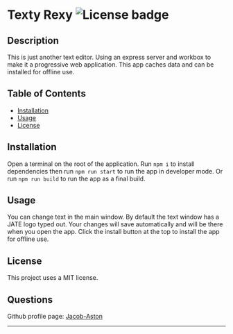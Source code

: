 # Texty Rexy   ![License badge](https://img.shields.io/badge/License-MIT-green)

## Description

This is just another text editor. Using an express server and workbox to make it a progressive web application. This app caches data and can be installed for offline use.

## Table of Contents

- [Installation](#installation)
- [Usage](#usage)
- [License](#license)
    
## Installation

Open a terminal on the root of the application. Run `npm i` to install dependencies then run `npm run start` to run the app in developer mode. Or run `npm run build` to run the app as a final build.

## Usage

You can change text in the main window. By default the text window has a JATE logo typed out. Your changes will save automatically and will be there when you open the app. Click the install button at the top to install the app for offline use.

## License

This project uses a MIT license.

## Questions

Github profile page: [Jacob-Aston](https://github.com/Jacob-Aston)

---